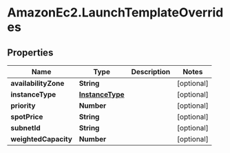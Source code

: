 # AmazonEc2.LaunchTemplateOverrides

## Properties

Name | Type | Description | Notes
------------ | ------------- | ------------- | -------------
**availabilityZone** | **String** |  | [optional] 
**instanceType** | [**InstanceType**](InstanceType.md) |  | [optional] 
**priority** | **Number** |  | [optional] 
**spotPrice** | **String** |  | [optional] 
**subnetId** | **String** |  | [optional] 
**weightedCapacity** | **Number** |  | [optional] 


